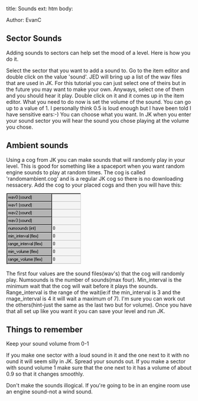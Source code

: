 title: Sounds
ext: htm
body:

Author: EvanC

## Sector Sounds

Adding sounds to sectors can help set the mood of a level. Here is how
you do it.  
  
Select the sector that you want to add a sound to. Go to the item editor
and double click on the value 'sound'. JED will bring up a list of the
wav files that are used in JK. For this tutorial you can just select one
of theirs but in the future you may want to make your own. Anyways,
select one of them and you should hear it play. Double click on it and
it comes up in the item editor. What you need to do now is set the
volume of the sound. You can go up to a value of 1. I personally think
0.5 is loud enough but I have been told I have sensitive ears:-) You can
choose what you want. In JK when you enter your sound sector you will
hear the sound you chose playing at the volume you chose.  
  
## Ambient sounds

Using a cog from JK you
can make sounds that will randomly play in your level. This is good for
something like a spaceport when you want random engine sounds to play at
random times. The cog is called 'randomambient.cog' and is a regular JK
cog so there is no downloading nessacery. Add the cog to your placed
cogs and then you will have this:  
  
![](images/randambt.gif)

The first four values are the sound files(wav's) that the cog will
randomly play. Numsounds is the number of sounds(max four).
Min\_interval is the minimum wait that the cog will wait before it plays
the sounds. Range\_interval is the range of the wait(ie:if the
min\_interval is 3 and the rnage\_interval is 4 it will wait a maximum
of 7). I'm sure you can work out the others(hint-just the same as the
last two but for volume). Once you have that all set up like you want it
you can save your level and run JK.  
  
## Things to remember

Keep your sound volume from 0-1

If you make one sector with a loud sound in it and the one next to it
with no ound it will seem silly in JK. Spread your sounds out. If you
make a sector with sound volume 1 make sure that the one next to it has
a volume of about 0.9 so that it changes smoothly.

Don't make the sounds illogical. If you're going to be in an engine room
use an engine sound-not a wind sound.

